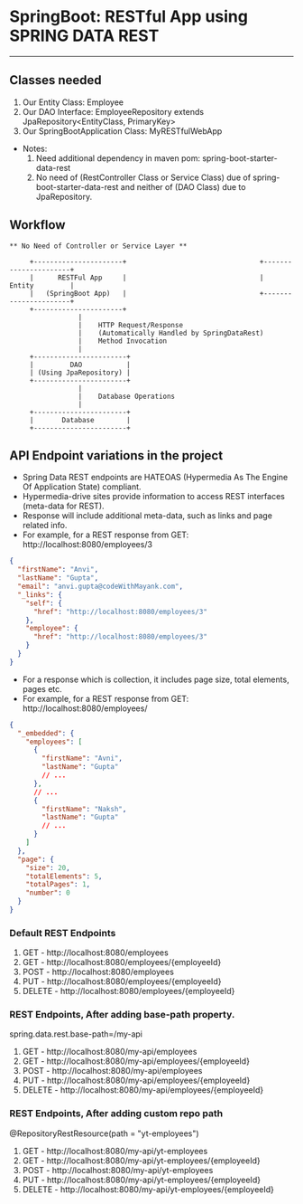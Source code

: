 # SpringBoot: RESTful App using SPRING DATA REST

---

## Classes needed

1. Our Entity Class: Employee
2. Our DAO Interface: EmployeeRepository extends JpaRepository<EntityClass, PrimaryKey>
3. Our SpringBootApplication Class: MyRESTfulWebApp

- Notes:
    1. Need additional dependency in maven pom: spring-boot-starter-data-rest
    2. No need of (RestController Class or Service Class) due of spring-boot-starter-data-rest and neither of (DAO
       Class) due to JpaRepository.

## Workflow

    ** No Need of Controller or Service Layer **

         +----------------------+                                 +----------------------+
         |      RESTFul App     |                                 |       Entity         |
         |   (SpringBoot App)   |                                 +----------------------+                
         +----------------------+                              
                     |   
                     |    HTTP Request/Response
                     |    (Automatically Handled by SpringDataRest)
                     |    Method Invocation
                     |   
         +-----------------------+
         |         DAO           |
         | (Using JpaRepository) |
         +-----------------------+
                     |   
                     |    Database Operations
                     |   
         +-----------------------+
         |       Database        |
         +-----------------------+

## API Endpoint variations in the project

- Spring Data REST endpoints are HATEOAS (Hypermedia As The Engine Of Application State) compliant.
- Hypermedia-drive sites provide information to access REST interfaces (meta-data for REST).
- Response will include additional meta-data, such as links and page related info.
- For example, for a REST response from GET: http://localhost:8080/employees/3
```json
{
  "firstName": "Anvi",
  "lastName": "Gupta",
  "email": "anvi.gupta@codeWithMayank.com",
  "_links": {
    "self": {
      "href": "http://localhost:8080/employees/3"
    },
    "employee": {
      "href": "http://localhost:8080/employees/3"
    }
  }
}
```
- For a response which is collection, it includes page size, total elements, pages etc.
- For example, for a REST response from GET: http://localhost:8080/employees/
```json
{
  "_embedded": {
    "employees": [
      {
        "firstName": "Avni",
        "lastName": "Gupta"
        // ...
      },
      // ...
      {
        "firstName": "Naksh",
        "lastName": "Gupta"
        // ...
      }
    ]
  },
  "page": {
    "size": 20,
    "totalElements": 5,
    "totalPages": 1,
    "number": 0
  }
}
```

### Default REST Endpoints

1. GET - http://localhost:8080/employees
2. GET - http://localhost:8080/employees/{employeeId}
3. POST - http://localhost:8080/employees
4. PUT - http://localhost:8080/employees/{employeeId}
5. DELETE - http://localhost:8080/employees/{employeeId}

### REST Endpoints, After adding base-path property.

spring.data.rest.base-path=/my-api

1. GET - http://localhost:8080/my-api/employees
2. GET - http://localhost:8080/my-api/employees/{employeeId}
3. POST - http://localhost:8080/my-api/employees
4. PUT - http://localhost:8080/my-api/employees/{employeeId}
5. DELETE - http://localhost:8080/my-api/employees/{employeeId}

### REST Endpoints, After adding custom repo path

@RepositoryRestResource(path = "yt-employees")

1. GET - http://localhost:8080/my-api/yt-employees
2. GET - http://localhost:8080/my-api/yt-employees/{employeeId}
3. POST - http://localhost:8080/my-api/yt-employees
4. PUT - http://localhost:8080/my-api/yt-employees/{employeeId}
5. DELETE - http://localhost:8080/my-api/yt-employees/{employeeId}